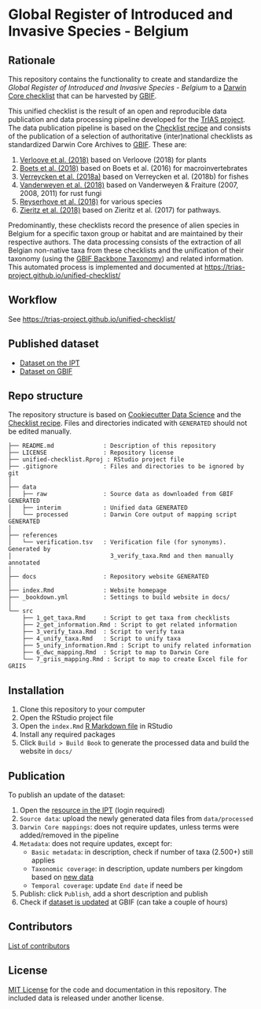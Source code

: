 # Global Register of Introduced and Invasive Species - Belgium

## Rationale

This repository contains the functionality to create and standardize the _Global Register of Introduced and Invasive Species - Belgium_ to a [Darwin Core checklist](https://www.gbif.org/dataset-classes) that can be harvested by [GBIF](http://www.gbif.org).

This unified checklist is the result of an open and reproducible data publication and data processing pipeline developed for the [TrIAS project](http://trias-project.be). The data publication pipeline is based on the [Checklist recipe](https://github.com/trias-project/checklist-recipe/wiki) and consists of the publication of a selection of authoritative (inter)national checklists as standardized Darwin Core Archives to [GBIF](https://www.gbif.org/dataset/search?type=CHECKLIST&project_id=trias). These are:

1. [Verloove et al. (2018)](https://doi.org/10.15468/wtda1m) based on Verloove (2018) for plants
2. [Boets et al. (2018)](https://doi.org/10.15468/yxcq07) based on Boets et al. (2016) for macroinvertebrates
3. [Verreycken et al. (2018a)](https://doi.org/10.15468/xvuzfh) based on Verreycken et al. (2018b) for fishes
4. [Vanderweyen et al. (2018)](https://doi.org/10.15468/2dboyn) based on Vanderweyen & Fraiture (2007, 2008, 2011) for rust fungi
5. [Reyserhove et al. (2018)](https://doi.org/10.15468/3pmlxs) for various species
6. [Zieritz et al. (2018)](https://doi.org/10.15468/guejza) based on Zieritz et al. (2017) for pathways.

Predominantly, these checklists record the presence of alien species in Belgium for a specific taxon group or habitat and are maintained by their respective authors. The data processing consists of the extraction of all Belgian non-native taxa from these checklists and the unification of their taxonomy (using the [GBIF Backbone Taxonomy](https://doi.org/10.15468/39omei)) and related information. This automated process is implemented and documented at https://trias-project.github.io/unified-checklist/

## Workflow

See https://trias-project.github.io/unified-checklist/

## Published dataset

* [Dataset on the IPT](https://ipt.inbo.be/resource?r=unified-checklist)
* [Dataset on GBIF](https://doi.org/10.15468/xoidmd)

## Repo structure

The repository structure is based on [Cookiecutter Data Science](http://drivendata.github.io/cookiecutter-data-science/) and the [Checklist recipe](https://github.com/trias-project/checklist-recipe). Files and directories indicated with `GENERATED` should not be edited manually.

```
├── README.md              : Description of this repository
├── LICENSE                : Repository license
├── unified-checklist.Rproj : RStudio project file
├── .gitignore             : Files and directories to be ignored by git
│
├── data
│   ├── raw                : Source data as downloaded from GBIF GENERATED
│   ├── interim            : Unified data GENERATED
│   └── processed          : Darwin Core output of mapping script GENERATED
│
├── references
│   └── verification.tsv   : Verification file (for synonyms). Generated by 
│                            3_verify_taxa.Rmd and then manually annotated
│
├── docs                   : Repository website GENERATED
│
├── index.Rmd              : Website homepage
├── _bookdown.yml          : Settings to build website in docs/
│
└── src
    ├── 1_get_taxa.Rmd     : Script to get taxa from checklists
    ├── 2_get_information.Rmd : Script to get related information
    ├── 3_verify_taxa.Rmd  : Script to verify taxa
    ├── 4_unify_taxa.Rmd   : Script to unify taxa
    ├── 5_unify_information.Rmd : Script to unify related information
    ├── 6_dwc_mapping.Rmd  : Script to map to Darwin Core
    └── 7_griis_mapping.Rmd : Script to map to create Excel file for GRIIS
```

## Installation

1. Clone this repository to your computer
2. Open the RStudio project file
3. Open the `index.Rmd` [R Markdown file](https://rmarkdown.rstudio.com/) in RStudio
4. Install any required packages
6. Click `Build > Build Book` to generate the processed data and build the website in `docs/`

## Publication

To publish an update of the dataset:

1. Open the [resource in the IPT](https://ipt.inbo.be/manage/resource.do?r=unified-checklist) (login required)
2. `Source data`: upload the newly generated data files from `data/processed`
3. `Darwin Core mappings`: does not require updates, unless terms were added/removed in the pipeline
4. `Metadata`: does not require updates, except for:
    - `Basic metadata`: in description, check if number of taxa (2.500+) still applies
    - `Taxonomic coverage`: in description, update numbers per kingdom based on [new data](https://trias-project.github.io/unified-checklist/6_dwc_mapping.html#preview-data)
    - `Temporal coverage`: update `End date` if need be
5. Publish: click `Publish`, add a short description and publish
6. Check if [dataset is updated](https://www.gbif.org/dataset/6d9e952f-948c-4483-9807-575348147c7e) at GBIF (can take a couple of hours)

## Contributors

[List of contributors](https://github.com/trias-project/unified-checklist/contributors)

## License

[MIT License](https://github.com/trias-project/unified-checklist/blob/master/LICENSE) for the code and documentation in this repository. The included data is released under another license.
